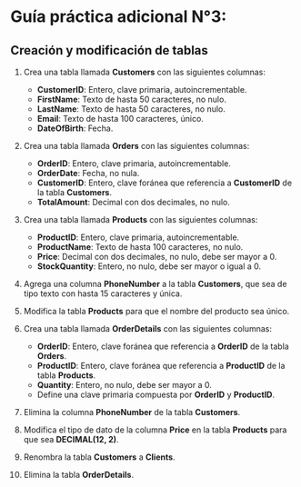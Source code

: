 # Guía práctica adicional N°3:  
## Creación y modificación de tablas  

1. Crea una tabla llamada **Customers** con las siguientes columnas:  
   - **CustomerID**: Entero, clave primaria, autoincrementable.  
   - **FirstName**: Texto de hasta 50 caracteres, no nulo.  
   - **LastName**: Texto de hasta 50 caracteres, no nulo.  
   - **Email**: Texto de hasta 100 caracteres, único.  
   - **DateOfBirth**: Fecha.  

2. Crea una tabla llamada **Orders** con las siguientes columnas:  
   - **OrderID**: Entero, clave primaria, autoincrementable.  
   - **OrderDate**: Fecha, no nula.  
   - **CustomerID**: Entero, clave foránea que referencia a **CustomerID** de la tabla **Customers**.  
   - **TotalAmount**: Decimal con dos decimales, no nulo.  

3. Crea una tabla llamada **Products** con las siguientes columnas:  
   - **ProductID**: Entero, clave primaria, autoincrementable.  
   - **ProductName**: Texto de hasta 100 caracteres, no nulo.  
   - **Price**: Decimal con dos decimales, no nulo, debe ser mayor a 0.  
   - **StockQuantity**: Entero, no nulo, debe ser mayor o igual a 0.  

4. Agrega una columna **PhoneNumber** a la tabla **Customers**, que sea de tipo texto con hasta 15 caracteres y única.  

5. Modifica la tabla **Products** para que el nombre del producto sea único.  

6. Crea una tabla llamada **OrderDetails** con las siguientes columnas:  
   - **OrderID**: Entero, clave foránea que referencia a **OrderID** de la tabla **Orders**.  
   - **ProductID**: Entero, clave foránea que referencia a **ProductID** de la tabla **Products**.  
   - **Quantity**: Entero, no nulo, debe ser mayor a 0.  
   - Define una clave primaria compuesta por **OrderID** y **ProductID**.  

7. Elimina la columna **PhoneNumber** de la tabla **Customers**.  

8. Modifica el tipo de dato de la columna **Price** en la tabla **Products** para que sea **DECIMAL(12, 2)**.  

9. Renombra la tabla **Customers** a **Clients**.  

10. Elimina la tabla **OrderDetails**.  
